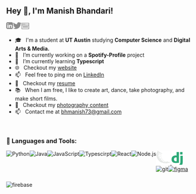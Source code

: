 ## Hey 👋, I'm Manish Bhandari!

<a href='https://www.linkedin.com/in/bhandari-manish/'><img align='left' alt="linkedin" src="./assets/linkedin.svg" height='18px'/></a>
<a href='https://twitter.com/NooshBH'><img align='left' alt="twitter" src="./assets/twitter.svg" height='18px'/></a>
<a href='https://manishbh.com'><img alt="portfolio site" src="./assets/browser.svg" height='21px'/></a>

<!-- <img align="right" alt="GIF" src="https://raw.githubusercontent.com/rahul-jha98/rahul-jha98/main/techstack.gif" width="360px"/> -->

- 🎓 &nbsp; I'm a student at **UT Austin** studying **Computer Science** and **Digital Arts & Media.**
- 🔭 &nbsp; I’m currently working on a **Spotify-Profile** project
- 🌱 &nbsp; I’m currently learning **Typescript**
- 🌐 &nbsp; Checkout my [website](https://manishbh.com)
- 📫 &nbsp; Feel free to ping me on [LinkedIn](https://www.linkedin.com/in/bhandari-manish/)
- 📝 &nbsp; Checkout my [resume](https://manishbh.com/resume.pdf)
- 📚 &nbsp; When I am free, I like to create art, dance, take photography, and make short films.
- 📸 &nbsp; Checkout my [photography content](https://instagram.com/manishpicx)
- 📫 &nbsp; Contact me at bhmanish73@gmail.com

<br>

### 🔨 Languages and Tools:

<a href="https://www.python.org" target="_blank"><img align="left" alt="Python" height ="42px" src="https://raw.githubusercontent.com/rahul-jha98/github_readme_icons/main/language_and_tools/square/python/python.svg"></a>
<a href="https://www.java.com" target="_blank"><img align="left" alt="Java" height ="42px" src="https://raw.githubusercontent.com/rahul-jha98/github_readme_icons/main/language_and_tools/square/java/java.svg"></a>
<a href="https://developer.mozilla.org/en-US/docs/Web/JavaScript" target="_blank"> <img align="left" alt="JavaScript" height ="42px"  src="https://raw.githubusercontent.com/rahul-jha98/github_readme_icons/main/language_and_tools/square/javascript/javascript.svg"> </a>
<a href="https://www.typescriptlang.org/" target="_blank"><img align="left" alt="Typescirpt" height ="42px" src="https://raw.githubusercontent.com/rahul-jha98/github_readme_icons/main/language_and_tools/square/typescript/typescript.svg"></a>
<a href="https://reactjs.org/" target="_blank"> <img align="left" alt="React" height ="42px" src="https://raw.githubusercontent.com/rahul-jha98/github_readme_icons/main/language_and_tools/square/react/react.svg"></a>
<a href="https://nodejs.org" target="_blank"><img align="left" alt="Node.js" height ="42px" src="https://raw.githubusercontent.com/rahul-jha98/github_readme_icons/main/language_and_tools/square/node/node.svg"></a>
<a href="" target="_blank"> <img src="https://github.com/manish-bhandari/manish-bhandari/blob/main/assets/Flask.svg" alt="flask" height='38px'/> </a>
<a href="" target="_blank"> <img src="https://github.com/manish-bhandari/manish-bhandari/blob/main/assets/Django.svg" alt="django" height='38px'/> </a>
<a href="https://git-scm.com/" target="_blank"> <img src="https://raw.githubusercontent.com/rahul-jha98/github_readme_icons/main/language_and_tools/square/git-scm/git-scm.svg" align="left" alt="git" height='42px'/> </a>
<a href="https://www.figma.com/" target="_blank"> <img src="https://raw.githubusercontent.com/rahul-jha98/github_readme_icons/main/language_and_tools/square/figma/figma.svg" alt="figma" height='42px'/> </a>
<a href="https://firebase.google.com/" target="_blank"> <img align="left" src="https://raw.githubusercontent.com/rahul-jha98/github_readme_icons/main/language_and_tools/square/firebase/firebase.svg" alt="firebase" height ="42px"/> </a>

<br>

<!-- ### 📊 Github Stats

<a href='https://github.com/bhandari-manish/github-stats-transparent'>
  
![Stats Overview](https://raw.githubusercontent.com/manish-bhandari/github-stats-transparent/output/generated/overview.svg)
![Most Used Languages](https://raw.githubusercontent.com/rahul-jha98/github-stats-transparent/output/generated/languages.svg)

</a>

<br>

### 🛠️ My Projects

<a href="https://github.com/rahul-jha98/Artistify.ai" target="_blank"> <img alt="artistify" src="./projects/artistify.svg" height="68" align="left"> </a>
<a href="https://github.com/rahul-jha98/sheets-database" target="_blank"> <img alt="sheetsdatabase" src="./projects/sheetsdatabase.svg"  height="68" align="left"> </a>
<a href="https://github.com/rahul-jha98/README_icons" target="_blank"> <img alt="readmeicons" src="./projects/readmeicons.svg" height="68" align="left"> </a>
<a href="https://github.com/rahul-jha98/PasswordKeeper" target="_blank"> <img alt="passwordkeeper" src="./projects/passwordkeeper.svg" height="68" align="left"> </a> -->
